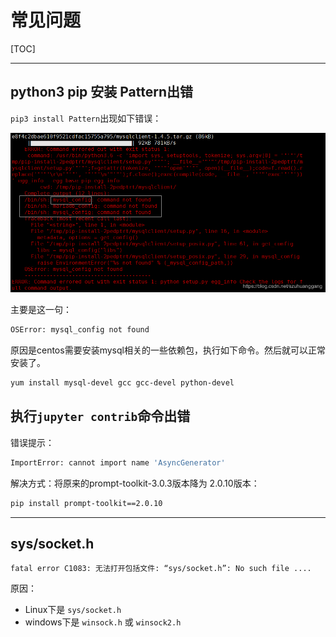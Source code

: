 # 常见问题

[TOC]

<!-- toc -->

---

## python3 pip 安装 Pattern出错

`pip3 install Pattern`出现如下错误：

![](images/常见问题/Pattern.png)



主要是这一句：

```bash
OSError: mysql_config not found
```


原因是centos需要安装mysql相关的一些依赖包，执行如下命令。然后就可以正常安装了。

```bash
yum install mysql-devel gcc gcc-devel python-devel
```

## 执行`jupyter contrib`命令出错

错误提示：

```bash
ImportError: cannot import name 'AsyncGenerator'
```

解决方式：将原来的prompt-toolkit-3.0.3版本降为 2.0.10版本：

```bash
pip install prompt-toolkit==2.0.10
```

---

## sys/socket.h

```
fatal error C1083: 无法打开包括文件: “sys/socket.h”: No such file ....
```

原因：

* Linux下是 `sys/socket.h`
* windows下是 `winsock.h` 或 `winsock2.h `